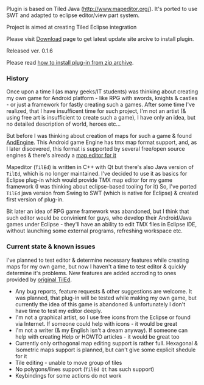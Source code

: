 Plugin is based on Tiled Java (http://www.mapeditor.org/).
It's ported to use SWT and adapted to eclipse editor/view part system.

Project is aimed at creating Tiled Eclipse integration

Please visit [Download](http://code.google.com/p/eclipse-tiled-mapper/downloads/list) page to get latest update site arcive to install plugin.

Released ver. 0.1.6

Please read [how to install plug-in from zip archive](http://code.google.com/p/eclipse-tiled-mapper/wiki/InstallingPlugIn).

### History ###
Once upon a time I (as many geeks/IT students) was thinking about creating my own game for Android platform - like RPG with swords, knights & castles - or just a framework for fastly creating such a games.
After some time I've realized, that I have insufficent time for such project, I'm not an artist (& using free art is insufficient to create such a game), I have only an idea, but no detailed description of world, heroes etc...

But before I was thinking about creation of maps for such a game & found [AndEngine](http://www.andengine.org/). This Android game Engine has tmx map format support, and, as I later discovered, this format is supported by several free/open source engines & there's already a [map editor for it](http://www.mapeditor.org/)

Mapeditor (`TilEd`) is written in C++ with Qt but there's also Java version of `TilEd`, which is no longer maintained. I've decided to use it as basics for Eclipse plug-in which would provide TMX map editor for my game framework (I was thinking about eclipse-based tooling for it)
So, I've ported `TilEd` java version from Swing to SWT (which is native for Eclipse) & created first version of plug-in.

Bit later an idea of RPG game framework was abandoned, but I  think that such editor would be convinient for guys, who develop their Android/Java games under Eclipse - they'll have an ability to edit TMX files in Eclipse IDE, without launching some external programs, refreshing workspace etc.

### Current state & known issues ###

I've planned to test editor & determine necessary features while creating maps for my own game, but now I haven't a time to test editor & quickly determine it's problems. New features are added accroding to ones provided by [original TilEd](http://www.mapeditor.org/).

  * Any bug reports, feature requests & other suggestions are welcome. It was planned, that plug-in will be tested while making my own game, but currently the idea of this game is abandoned & unfortunately I don't have time to test my editor deeply.
  * I'm not a graphical artist, so I use free icons from the Eclipse or found via Internet. If someone could help with icons - it would be great
  * I'm not a writer (& my English isn't a dream anyway). If someone can help with creating Help or HOWTO articles - it would be great too
  * Currently only orthogonal map editing support is rather full. Hexagonal & Isometric maps support is planned, but can't give some explicit shedule for it
  * Tile editing - unable to move group of tiles
  * No polygons/lines support (`TilEd Qt` has such support)
  * Keybindings for some actions do not work